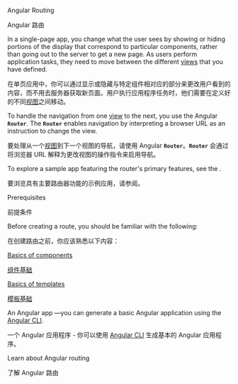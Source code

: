 Angular Routing

Angular 路由

In a single-page app, you change what the user sees by showing or hiding portions of the display that correspond to particular components, rather than going out to the server to get a new page.
As users perform application tasks, they need to move between the different [views](guide/glossary#view "Definition of view") that you have defined.

在单页应用中，你可以通过显示或隐藏与特定组件相对应的部分来更改用户看到的内容，而不用去服务器获取新页面。用户执行应用程序任务时，他们需要在定义好的不同[视图](guide/glossary#view "视图的定义")之间移动。

To handle the navigation from one [view](guide/glossary#view) to the next, you use the Angular **`Router`**.
The **`Router`** enables navigation by interpreting a browser URL as an instruction to change the view.

要处理从一个[视图](guide/glossary#view)到下一个视图的导航，请使用 Angular **`Router`**。**`Router`** 会通过将浏览器 URL 解释为更改视图的操作指令来启用导航。

To explore a sample app featuring the router's primary features, see the <live-example name="router"></live-example>.

要浏览具有主要路由器功能的示例应用，请参阅<live-example name="router"></live-example>。

Prerequisites

前提条件

Before creating a route, you should be familiar with the following:

在创建路由之前，你应该熟悉以下内容：

[Basics of components](guide/architecture-components)

[组件基础](guide/architecture-components)

[Basics of templates](guide/glossary#template)

[模板基础](guide/glossary#template)

An Angular app —you can generate a basic Angular application using the [Angular CLI](cli).

一个 Angular 应用程序 - 你可以使用 [Angular CLI](cli) 生成基本的 Angular 应用程序。

Learn about Angular routing

了解 Angular 路由